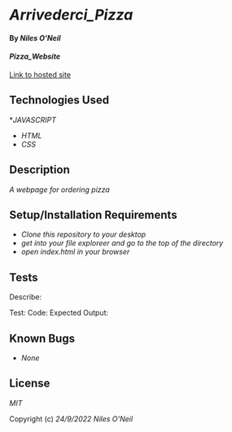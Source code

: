 # _Arrivederci_Pizza_

#### By _**Niles O'Neil**_

#### _Pizza_Website_

[Link to hosted site](https://nilesoneil.github.io/)

## Technologies Used

*_JAVASCRIPT_
* _HTML_
* _CSS_

## Description

_A webpage for ordering pizza_

## Setup/Installation Requirements

* _Clone this repository to your desktop_
* _get into your file exploreer and go to the top of the directory_
* _open index.html in your browser_

## Tests

Describe: 

Test: 
Code:
Expected Output:



## Known Bugs

* _None_

## License

_MIT_

Copyright (c) _24/9/2022_ _Niles O'Neil_